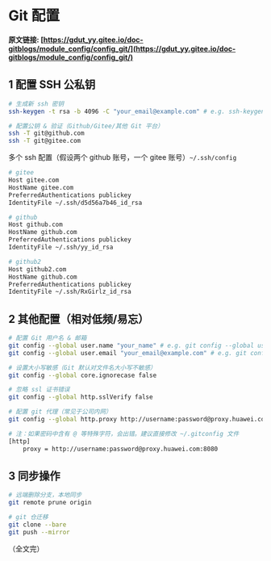 # Git 配置

**原文链接: [https://gdut_yy.gitee.io/doc-gitblogs/module_config/config_git/](https://gdut_yy.gitee.io/doc-gitblogs/module_config/config_git/)**

## 1 配置 SSH 公私钥

```sh
# 生成新 ssh 密钥
ssh-keygen -t rsa -b 4096 -C "your_email@example.com" # e.g. ssh-keygen -t rsa -b 4096 -C "gdut_yy@163.com"

# 配置公钥 & 验证（Github/Gitee/其他 Git 平台）
ssh -T git@github.com
ssh -T git@gitee.com
```

多个 ssh 配置（假设两个 github 账号，一个 gitee 账号）`~/.ssh/config`

```sh
# gitee
Host gitee.com
HostName gitee.com
PreferredAuthentications publickey
IdentityFile ~/.ssh/d5d56a7b46_id_rsa

# github
Host github.com
HostName github.com
PreferredAuthentications publickey
IdentityFile ~/.ssh/yy_id_rsa

# github2
Host github2.com
HostName github.com
PreferredAuthentications publickey
IdentityFile ~/.ssh/RxGirlz_id_rsa
```

## 2 其他配置（相对低频/易忘）

```sh
# 配置 Git 用户名 & 邮箱
git config --global user.name "your_name" # e.g. git config --global user.name "gdut-yy"
git config --global user.email "your_email@example.com" # e.g. git config --global user.email "gdut_yy@163.com"

# 设置大小写敏感（Git 默认对文件名大小写不敏感）
git config --global core.ignorecase false

# 忽略 ssl 证书错误
git config --global http.sslVerify false

# 配置 git 代理（常见于公司内网）
git config --global http.proxy http://username:password@proxy.huawei.com:8080

# 注：如果密码中含有 @ 等特殊字符，会出错。建议直接修改 ~/.gitconfig 文件
[http]
	proxy = http://username:password@proxy.huawei.com:8080
```

## 3 同步操作

```sh
# 远端删除分支，本地同步
git remote prune origin

# git 仓迁移
git clone --bare
git push --mirror
```

（全文完）
